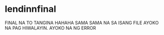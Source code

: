 # lendinnfinal
FINAL NA TO TANGINA HAHAHA SAMA SAMA NA SA ISANG FILE AYOKO NA PAG HIWALAYIN. AYOKO NA NG ERROR 
